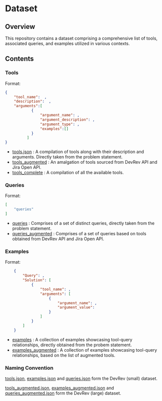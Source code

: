 # Dataset

## Overview

This repository contains a dataset comprising a comprehensive list of tools, associated queries, and examples utilized in various contexts.

## Contents

### Tools

Format:

```json
{
    "tool_name":  ,
    "description":  ,
    "arguments":[
            {
                "argument_name": ,
                "argument_description": ,
                "argument_type": ,
                "examples":[]
            }
          ]
}
```

- [tools.json](tools.json) : A compilation of tools along with their description and arguments. Directly taken from the problem statement.
- [tools_augmented](tools_augmented.json) : An amalgation of tools sourced from DevRev API and Jira Open API.
- [tools_complete](tools_complete.json) : A compilation of all the available tools.

### Queries

Format:

```json
[
    "queries"
]
```

- [queries](queries.json) : Comprises of a set of distinct queries, directly taken from the problem statement.
- [queries_augmented](queries_augmented.json) : Comprises of a set of queries based on tools obtained from DevRev API and Jira Open API.

### Examples

Format:

```json
    {
        "Query": ,
        "Solution": [
            {
                "tool_name": ,
                "arguments": [
                    {
                        "argument_name": ,
                        "argument_value": 
                    }
                ]
            }
        ]
    }
```

- [examples](examples.json) : A collection of examples showcasing tool-query relationships, directly obtained from the probem statement.
- [examples_augmented](examples_augmented.json) : A collection of examples showcasing tool-query relationships, based on the list of augmented tools.

### Naming Convention

[tools.json](tools.json), [examples.json](examples.json) and [queries.json](queries.json) form the DevRev (small) dataset.

[tools_augmented.json](tools_augmented.json), [examples_augmented.json](examples_augmented.json) and [queries_augmented.json](queries_augmented.json) form the DevRev (large) dataset.
